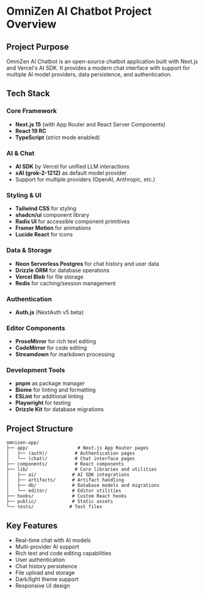 # OmniZen AI Chatbot Project Overview

## Project Purpose
OmniZen AI Chatbot is an open-source chatbot application built with Next.js and Vercel's AI SDK. It provides a modern chat interface with support for multiple AI model providers, data persistence, and authentication.

## Tech Stack

### Core Framework
- **Next.js 15** (with App Router and React Server Components)
- **React 19 RC** 
- **TypeScript** (strict mode enabled)

### AI & Chat
- **AI SDK** by Vercel for unified LLM interactions
- **xAI (grok-2-1212)** as default model provider
- Support for multiple providers (OpenAI, Anthropic, etc.)

### Styling & UI
- **Tailwind CSS** for styling
- **shadcn/ui** component library
- **Radix UI** for accessible component primitives
- **Framer Motion** for animations
- **Lucide React** for icons

### Data & Storage
- **Neon Serverless Postgres** for chat history and user data
- **Drizzle ORM** for database operations
- **Vercel Blob** for file storage
- **Redis** for caching/session management

### Authentication
- **Auth.js** (NextAuth v5 beta)

### Editor Components
- **ProseMirror** for rich text editing
- **CodeMirror** for code editing
- **Streamdown** for markdown processing

### Development Tools
- **pnpm** as package manager
- **Biome** for linting and formatting
- **ESLint** for additional linting
- **Playwright** for testing
- **Drizzle Kit** for database migrations

## Project Structure
```
omnizen-app/
├── app/                  # Next.js App Router pages
│   ├── (auth)/          # Authentication pages
│   └── (chat)/          # Chat interface pages
├── components/          # React components
├── lib/                 # Core libraries and utilities
│   ├── ai/             # AI SDK integrations
│   ├── artifacts/      # Artifact handling
│   ├── db/             # Database models and migrations
│   └── editor/         # Editor utilities
├── hooks/              # Custom React hooks
├── public/             # Static assets
└── tests/             # Test files
```

## Key Features
- Real-time chat with AI models
- Multi-provider AI support
- Rich text and code editing capabilities
- User authentication
- Chat history persistence
- File upload and storage
- Dark/light theme support
- Responsive UI design